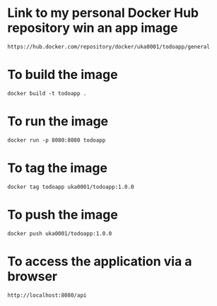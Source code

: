 # Link to my personal Docker Hub repository win an app image
```
https://hub.docker.com/repository/docker/uka0001/todoapp/general
```
# To build the image
```
docker build -t todoapp .
```
# To run the image
```
docker run -p 8080:8080 todoapp
```
# To tag the image
```
docker tag todoapp uka0001/todoapp:1.0.0
```
# To push the image
```
docker push uka0001/todoapp:1.0.0
```
# To access the application via a browser
```
http://localhost:8080/api
```
